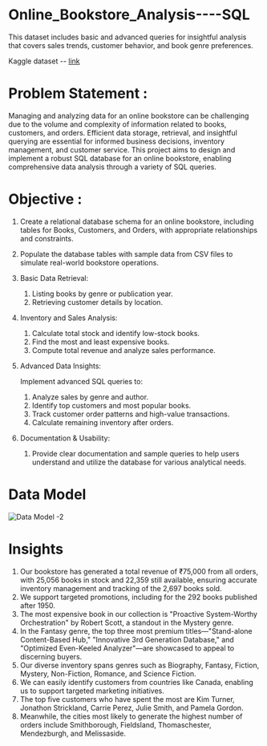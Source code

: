 # Online_Bookstore_Analysis----SQL

This dataset includes basic and advanced queries for insightful analysis that covers sales trends, customer behavior, and book genre preferences.

Kaggle dataset -- [link](https://www.kaggle.com/datasets/komal1111/online-bookstore-analysis?resource=download)

# Problem Statement :

Managing and analyzing data for an online bookstore can be challenging due to the volume and complexity of information related to books, customers, and orders. Efficient data storage, retrieval, and insightful querying are essential for informed business decisions, inventory management, and customer service. This project aims to design and implement a robust SQL database for an online bookstore, enabling comprehensive data analysis through a variety of SQL queries.

# Objective :

1. Create a relational database schema for an online bookstore, including tables for Books, Customers, and Orders, with appropriate relationships and constraints.

2. Populate the database tables with sample data from CSV files to simulate real-world bookstore operations.

3. Basic Data Retrieval:
    1. Listing books by genre or publication year.
    2. Retrieving customer details by location.

4. Inventory and Sales Analysis:
   
    1. Calculate total stock and identify low-stock books.
    2. Find the most and least expensive books.
    3. Compute total revenue and analyze sales performance.

6. Advanced Data Insights:

    Implement advanced SQL queries to:
    1. Analyze sales by genre and author.
    2. Identify top customers and most popular books.
    3. Track customer order patterns and high-value transactions.
    4. Calculate remaining inventory after orders.
  
8. Documentation & Usability:
    1. Provide clear documentation and sample queries to help users understand and utilize the database for various analytical needs.






# Data Model 

![Data Model -2](https://github.com/user-attachments/assets/fc16255a-c71c-4557-b1dd-55df264e14df)



# Insights

1. Our bookstore has generated a total revenue of ₹75,000 from all orders, with 25,056 books in stock and 22,359 still available, ensuring accurate inventory management and 
   tracking of the 2,697 books sold.
2. We support targeted promotions, including for the 292 books published after 1950.
3. The most expensive book in our collection is "Proactive System-Worthy Orchestration" by Robert Scott, a standout in the Mystery genre.
4. In the Fantasy genre, the top three most premium titles—"Stand-alone Content-Based Hub," "Innovative 3rd Generation Database," and "Optimized Even-Keeled Analyzer"—are 
   showcased to appeal to discerning buyers.
5. Our diverse inventory spans genres such as Biography, Fantasy, Fiction, Mystery, Non-Fiction, Romance, and Science Fiction.
6. We can easily identify customers from countries like Canada, enabling us to support targeted marketing initiatives.
7. The top five customers who have spent the most are Kim Turner, Jonathon Strickland, Carrie Perez, Julie Smith, and Pamela Gordon.
8. Meanwhile, the cities most likely to generate the highest number of orders include Smithborough, Fieldsland, Thomaschester, Mendezburgh, and Melissaside.






